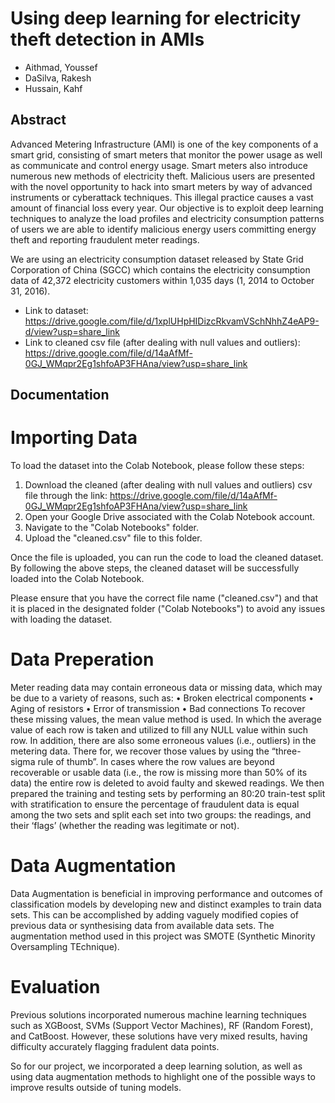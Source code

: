 # Using deep learning for electricity theft detection in AMIs

* Aithmad, Youssef
* DaSilva, Rakesh
* Hussain, Kahf


## Abstract
Advanced Metering Infrastructure (AMI) is one of the key components of a smart grid, consisting of smart meters that monitor the
power usage as well as communicate and control energy usage. Smart meters also introduce numerous new methods of electricity theft.
Malicious users are presented with the novel opportunity to hack into smart meters by way of advanced instruments or cyberattack
techniques. This illegal practice causes a vast amount of financial loss every year. Our objective is to exploit deep learning
techniques to analyze the load profiles and electricity consumption patterns of users we are able to identify malicious energy users
committing energy theft and reporting fraudulent meter readings. 

We are using an electricity consumption dataset released by State Grid Corporation of China (SGCC) which contains the electricity consumption data of 42,372 electricity customers within 1,035 days (1, 2014 to October 31, 2016).

- Link to dataset: https://drive.google.com/file/d/1xplUHpHIDizcRkvamVSchNhhZ4eAP9-d/view?usp=share_link
- Link to cleaned csv file (after dealing with null values and outliers): https://drive.google.com/file/d/14aAfMf-0GJ_WMqpr2Eg1shfoAP3FHAna/view?usp=share_link

## Documentation

# Importing Data

To load the dataset into the Colab Notebook, please follow these steps:

1. Download the cleaned (after dealing with null values and outliers) csv file through the link: https://drive.google.com/file/d/14aAfMf-0GJ_WMqpr2Eg1shfoAP3FHAna/view?usp=share_link
2. Open your Google Drive associated with the Colab Notebook account.
3. Navigate to the "Colab Notebooks" folder.
4. Upload the "cleaned.csv" file to this folder.

Once the file is uploaded, you can run the code to load the cleaned dataset.
By following the above steps, the cleaned dataset will be successfully loaded into the Colab Notebook.

Please ensure that you have the correct file name ("cleaned.csv") and that it is placed in the designated folder ("Colab Notebooks") to avoid any issues with loading the dataset.

# Data Preperation

Meter reading data may contain erroneous data or missing data, which may be due to a variety of reasons, such as:
• Broken electrical components
• Aging of resistors
• Error of transmission
• Bad connections
To recover these missing values, the mean value method is used. In which the average value of each row is taken and
utilized to fill any NULL value within such row.
In addition, there are also some erroneous values (i.e., outliers) in the metering data. There for, we recover those
values by using the “three-sigma rule of thumb”.
In cases where the row values are beyond recoverable or usable data (i.e., the row is missing more than 50% of its
data) the entire row is deleted to avoid faulty and skewed readings.
We then prepared the training and testing sets by performing an 80:20 train-test split with stratification to ensure
the percentage of fraudulent data is equal among the two sets and split each set into two groups: the readings, and their
‘flags’ (whether the reading was legitimate or not).

# Data Augmentation

Data Augmentation is beneficial in improving performance and outcomes of classification models by developing new
and distinct examples to train data sets. This can be accomplished by adding vaguely modified copies of previous data
or synthesising data from available data sets. The augmentation method used in this project was SMOTE (Synthetic Minority Oversampling TEchnique).

# Evaluation

Previous solutions incorporated numerous machine learning techniques such as XGBoost, SVMs (Support Vector Machines), RF (Random Forest), and CatBoost. However, these solutions have very mixed results, having difficulty accurately flagging fradulent data points.

So for our project, we incorporated a deep learning solution, as well as using data augmentation methods to highlight one of the possible ways to improve results outside of tuning models.
